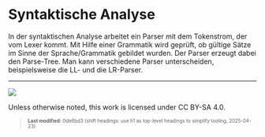 # Syntaktische Analyse

In der syntaktischen Analyse arbeitet ein Parser mit dem Tokenstrom, der
vom Lexer kommt. Mit Hilfe einer Grammatik wird geprüft, ob gültige
Sätze im Sinne der Sprache/Grammatik gebildet wurden. Der Parser erzeugt
dabei den Parse-Tree. Man kann verschiedene Parser unterscheiden,
beispielsweise die LL- und die LR-Parser.

------------------------------------------------------------------------

<img src="https://licensebuttons.net/l/by-sa/4.0/88x31.png">

Unless otherwise noted, this work is licensed under CC BY-SA 4.0.

<blockquote><p><sup><sub><strong>Last modified:</strong> 0de6bd3 (shift headings: use h1 as top-level headings to simplify tooling, 2025-04-23)<br></sub></sup></p></blockquote>

